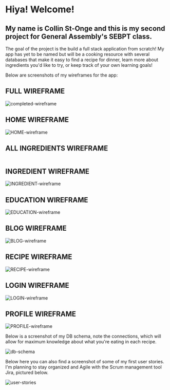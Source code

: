 # Hiya! Welcome!

## My name is Collin St-Onge and this is my second project for General Assembly's SEBPT class.

The goal of the project is the build a full stack application from scratch! My app has yet to be named but will be a cooking resource with several databases that make it easy to find a recipe for dinner, learn more about ingredients you'd like to try, or keep track of your own learning goals!

Below are screenshots of my wireframes for the app:

## FULL WIREFRAME
![completed-wireframe](https://github.com/itspancakeman/Poject-2--FullStackApplication/assets/111628154/2f1f3d70-213d-4e03-ac33-23693328bee4)
## HOME WIREFRAME
![HOME-wireframe](https://github.com/itspancakeman/Poject-2--FullStackApplication/assets/111628154/d63e9383-3472-4018-8157-9f2ddf801a15)

## ALL INGREDIENTS WIREFRAME
![]()

## INGREDIENT WIREFRAME
![INGREDIENT-wireframe](https://github.com/itspancakeman/Poject-2--FullStackApplication/assets/111628154/d9badb68-9c96-4a6c-b841-50876a961e22)
## EDUCATION WIREFRAME
![EDUCATION-wireframe](https://github.com/itspancakeman/Poject-2--FullStackApplication/assets/111628154/3eaef511-5c77-49b7-b736-1978fd084627)
## BLOG WIREFRAME
![BLOG-wireframe](https://github.com/itspancakeman/Poject-2--FullStackApplication/assets/111628154/bbf4039e-0a7a-4325-9eab-7bb39ecbfc35)
## RECIPE WIREFRAME
![RECIPE-wireframe](https://github.com/itspancakeman/Poject-2--FullStackApplication/assets/111628154/ce2008f3-0347-496a-81de-77fff7298f30)
## LOGIN WIREFRAME
![LOGIN-wireframe](https://github.com/itspancakeman/Poject-2--FullStackApplication/assets/111628154/ab765ad5-0a13-444e-9eb2-8feab8dcef00)
## PROFILE WIREFRAME
![PROFILE-wireframe](https://github.com/itspancakeman/Poject-2--FullStackApplication/assets/111628154/0e0d412e-4487-4c18-9a67-26f70324b225)

Below is a screenshot of my DB schema, note the connections, which will allow for maximum knowledge about what you're eating in each recipe.

![db-schema](https://github.com/itspancakeman/Poject-2--FullStackApplication/assets/111628154/b561f6f8-2897-4b66-9072-96266a305719)

Below here you can also find a screenshot of some of my first user stories. I'm planning to stay organized and Agile with the Scrum management tool Jira, pictured below.

![user-stories](https://github.com/itspancakeman/Poject-2--FullStackApplication/assets/111628154/35b99315-b573-4cca-bd13-7cee5e9025dd)
